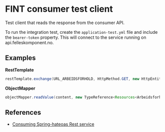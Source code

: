 # FINT consumer test client

Test client that reads the response from the consumer API.  

To run the integration test, create the `application-test.yml` file and include the `bearer-token` property. 
This will connect to the service running on api.felleskomponent.no.  

## Examples

**RestTemplate**
```java
restTemplate.exchange(URL_ARBEIDSFORHOLD, HttpMethod.GET, new HttpEntity<>(headers), new ParameterizedTypeReference<Resources<Arbeidsforhold>>() {});
```

**ObjectMapper**
```java
objectMapper.readValue(content, new TypeReference<Resources<Arbeidsforhold>>() {});
```

## References
- [Consuming Spring-hateoas Rest service](https://www.javacodegeeks.com/2014/01/consuming-spring-hateoas-rest-service-using-spring-resttemplate-and-super-type-tokens.html)